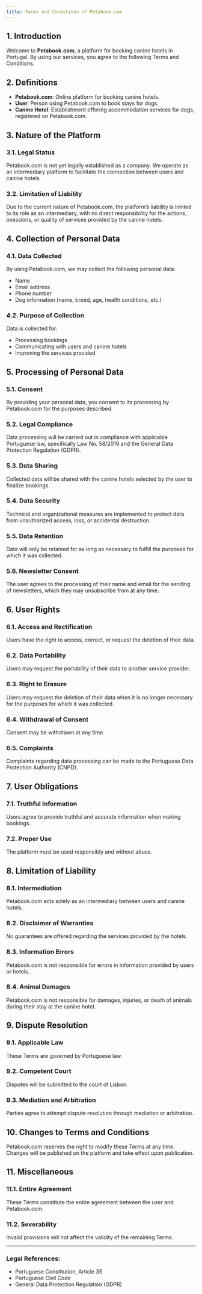 ```yaml
---
title: Terms and Conditions of Petabook.com
---
```


## 1. Introduction

Welcome to **Petabook.com**, a platform for booking canine hotels in Portugal. By using our services, you agree to the following Terms and Conditions.

## 2. Definitions

- **Petabook.com**: Online platform for booking canine hotels.
- **User**: Person using Petabook.com to book stays for dogs.
- **Canine Hotel**: Establishment offering accommodation services for dogs, registered on Petabook.com.

## 3. Nature of the Platform

### 3.1. Legal Status

Petabook.com is not yet legally established as a company. We operate as an intermediary platform to facilitate the connection between users and canine hotels.

### 3.2. Limitation of Liability

Due to the current nature of Petabook.com, the platform’s liability is limited to its role as an intermediary, with no direct responsibility for the actions, omissions, or quality of services provided by the canine hotels.

## 4. Collection of Personal Data

### 4.1. Data Collected

By using Petabook.com, we may collect the following personal data:

- Name
- Email address
- Phone number
- Dog information (name, breed, age, health conditions, etc.)

### 4.2. Purpose of Collection

Data is collected for:

- Processing bookings
- Communicating with users and canine hotels
- Improving the services provided

## 5. Processing of Personal Data

### 5.1. Consent

By providing your personal data, you consent to its processing by Petabook.com for the purposes described.

### 5.2. Legal Compliance

Data processing will be carried out in compliance with applicable Portuguese law, specifically Law No. 58/2019 and the General Data Protection Regulation (GDPR).

### 5.3. Data Sharing

Collected data will be shared with the canine hotels selected by the user to finalize bookings.

### 5.4. Data Security

Technical and organizational measures are implemented to protect data from unauthorized access, loss, or accidental destruction.

### 5.5. Data Retention

Data will only be retained for as long as necessary to fulfill the purposes for which it was collected.

### 5.6. Newsletter Consent

The user agrees to the processing of their name and email for the sending of newsletters, which they may unsubscribe from at any time.

## 6. User Rights

### 6.1. Access and Rectification

Users have the right to access, correct, or request the deletion of their data.

### 6.2. Data Portability

Users may request the portability of their data to another service provider.

### 6.3. Right to Erasure

Users may request the deletion of their data when it is no longer necessary for the purposes for which it was collected.

### 6.4. Withdrawal of Consent

Consent may be withdrawn at any time.

### 6.5. Complaints

Complaints regarding data processing can be made to the Portuguese Data Protection Authority (CNPD).

## 7. User Obligations

### 7.1. Truthful Information

Users agree to provide truthful and accurate information when making bookings.

### 7.2. Proper Use

The platform must be used responsibly and without abuse.

## 8. Limitation of Liability

### 8.1. Intermediation

Petabook.com acts solely as an intermediary between users and canine hotels.

### 8.2. Disclaimer of Warranties

No guarantees are offered regarding the services provided by the hotels.

### 8.3. Information Errors

Petabook.com is not responsible for errors in information provided by users or hotels.

### 8.4. Animal Damages

Petabook.com is not responsible for damages, injuries, or death of animals during their stay at the canine hotel.

## 9. Dispute Resolution

### 9.1. Applicable Law

These Terms are governed by Portuguese law.

### 9.2. Competent Court

Disputes will be submitted to the court of Lisbon.

### 9.3. Mediation and Arbitration

Parties agree to attempt dispute resolution through mediation or arbitration.

## 10. Changes to Terms and Conditions

Petabook.com reserves the right to modify these Terms at any time. Changes will be published on the platform and take effect upon publication.

## 11. Miscellaneous

### 11.1. Entire Agreement

These Terms constitute the entire agreement between the user and Petabook.com.

### 11.2. Severability

Invalid provisions will not affect the validity of the remaining Terms.

---

### Legal References:

- Portuguese Constitution, Article 35
- Portuguese Civil Code
- General Data Protection Regulation (GDPR)
